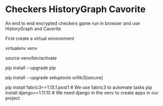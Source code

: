 # Checkers HistoryGraph Cavorite
An end to end encrypted checkers game run in browser and use HistoryGraph and Cavorite

First create a virtual environment

virtualenv venv 

source venv/bin/activate

pip install --upgrade pip 

pip install --upgrade setuptools urllib3[secure]

pip install fabric3==1.13.1.post1  # We use fabric3 to automate tasks
pip install django==1.11.10  # We need django in the venv to create apps in our project

